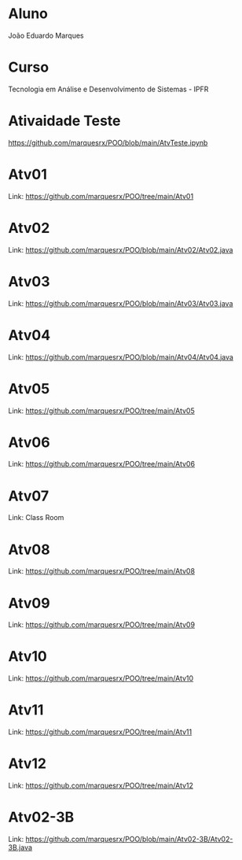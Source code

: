 # Aluno 
João Eduardo Marques


# Curso
Tecnologia em Análise e Desenvolvimento de Sistemas - IPFR

# Ativaidade Teste
https://github.com/marquesrx/POO/blob/main/AtvTeste.ipynb

# Atv01
Link: https://github.com/marquesrx/POO/tree/main/Atv01

# Atv02
Link: https://github.com/marquesrx/POO/blob/main/Atv02/Atv02.java

# Atv03
Link: https://github.com/marquesrx/POO/blob/main/Atv03/Atv03.java

# Atv04
Link: https://github.com/marquesrx/POO/blob/main/Atv04/Atv04.java

# Atv05
Link: https://github.com/marquesrx/POO/tree/main/Atv05

# Atv06
Link: https://github.com/marquesrx/POO/tree/main/Atv06

# Atv07
Link: Class Room

# Atv08
Link: https://github.com/marquesrx/POO/tree/main/Atv08

# Atv09
Link: https://github.com/marquesrx/POO/tree/main/Atv09

# Atv10
Link: https://github.com/marquesrx/POO/tree/main/Atv10

# Atv11
Link: https://github.com/marquesrx/POO/tree/main/Atv11

# Atv12
Link: https://github.com/marquesrx/POO/tree/main/Atv12

# Atv02-3B
Link: https://github.com/marquesrx/POO/blob/main/Atv02-3B/Atv02-3B.java
